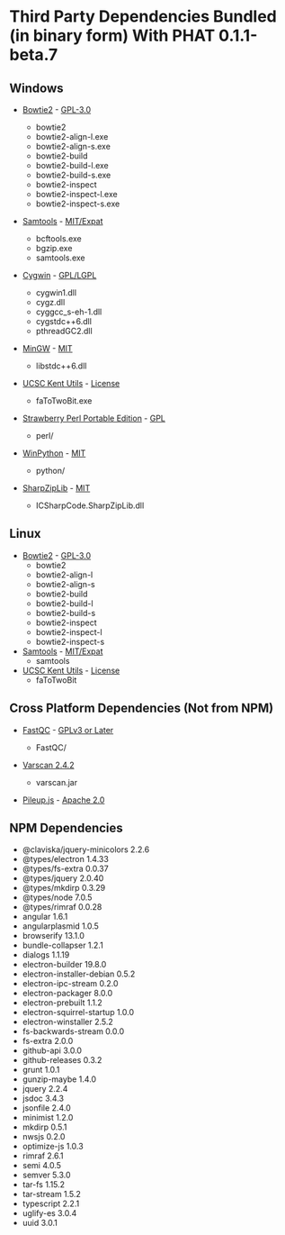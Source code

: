 # Third Party Dependencies Bundled (in binary form) With PHAT 0.1.1-beta.7

## Windows
- [Bowtie2](http://bowtie-bio.sourceforge.net/bowtie2/index.shtml) - [GPL-3.0](https://github.com/BenLangmead/bowtie2/blob/master/LICENSE)
    - bowtie2
    - bowtie2-align-l.exe
    - bowtie2-align-s.exe
    - bowtie2-build
    - bowtie2-build-l.exe
    - bowtie2-build-s.exe
    - bowtie2-inspect
    - bowtie2-inspect-l.exe
    - bowtie2-inspect-s.exe
- [Samtools](http://www.htslib.org/) - [MIT/Expat](https://github.com/samtools/samtools/blob/develop/LICENSE)
    - bcftools.exe
    - bgzip.exe
    - samtools.exe
- [Cygwin](https://cygwin.com/) - [GPL/LGPL](https://cygwin.com/licensing.html)
    - cygwin1.dll
    - cygz.dll
    - cyggcc_s-eh-1.dll
    - cygstdc++6.dll
    - pthreadGC2.dll
- [MinGW](http://www.mingw.org/) - [MIT](https://sourceforge.net/p/mingw/mingw-org-wsl/ci/21762bb4a1bd0c88c38eead03f59e8d994349e83/tree/LICENSE)
    - libstdc++6.dll
- [UCSC Kent Utils](http://genome-source.cse.ucsc.edu/gitweb/?p=kent.git;a=tree;f=src/utils;h=7e6cf8a566bedcec93b353bb72635f7b9c66b2a4;hb=HEAD) - [License](http://genome-source.cse.ucsc.edu/gitweb/?p=kent.git;a=blob;f=src/utils/LICENSE;h=e850d1163ab35bf94d486a2bb60df165ff4a01bc;hb=HEAD)
    - faToTwoBit.exe
- [Strawberry Perl Portable Edition](http://strawberryperl.com/) - [GPL]()
    - perl/

- [WinPython](https://winpython.github.io/) - [MIT](https://github.com/winpython/winpython/blob/master/LICENSE)
    - python/
- [SharpZipLib](https://icsharpcode.github.io/SharpZipLib/) - [MIT](https://github.com/icsharpcode/SharpZipLib/blob/master/LICENSE.txt)
    - ICSharpCode.SharpZipLib.dll


## Linux
- [Bowtie2](http://bowtie-bio.sourceforge.net/bowtie2/index.shtml) - [GPL-3.0](https://github.com/BenLangmead/bowtie2/blob/master/LICENSE)
    - bowtie2
    - bowtie2-align-l
    - bowtie2-align-s
    - bowtie2-build
    - bowtie2-build-l
    - bowtie2-build-s
    - bowtie2-inspect
    - bowtie2-inspect-l
    - bowtie2-inspect-s
- [Samtools](http://www.htslib.org/) - [MIT/Expat](https://github.com/samtools/samtools/blob/develop/LICENSE)
    - samtools
- [UCSC Kent Utils](http://genome-source.cse.ucsc.edu/gitweb/?p=kent.git;a=tree;f=src/utils;h=7e6cf8a566bedcec93b353bb72635f7b9c66b2a4;hb=HEAD) - [License](http://genome-source.cse.ucsc.edu/gitweb/?p=kent.git;a=blob;f=src/utils/LICENSE;h=e850d1163ab35bf94d486a2bb60df165ff4a01bc;hb=HEAD)
    - faToTwoBit

## Cross Platform Dependencies (Not from NPM)
- [FastQC](https://www.bioinformatics.babraham.ac.uk/projects/fastqc/) - [GPLv3 or Later](https://www.gnu.org/copyleft/gpl.html)
    - FastQC/
- [Varscan 2.4.2](http://dkoboldt.github.io/varscan/)
    - varscan.jar

- [Pileup.js](https://github.com/hammerlab/pileup.js) - [Apache 2.0](https://github.com/hammerlab/pileup.js/blob/master/LICENSE)

## NPM Dependencies
- @claviska/jquery-minicolors 2.2.6  
- @types/electron  1.4.33  
- @types/fs-extra  0.0.37  
- @types/jquery 2.0.40  
- @types/mkdirp 0.3.29  
- @types/node 7.0.5  
- @types/rimraf  0.0.28  
- angular 1.6.1  
- angularplasmid 1.0.5  
- browserify 13.1.0  
- bundle-collapser 1.2.1  
- dialogs 1.1.19  
- electron-builder 19.8.0  
- electron-installer-debian 0.5.2  
- electron-ipc-stream 0.2.0  
- electron-packager 8.0.0  
- electron-prebuilt 1.1.2  
- electron-squirrel-startup 1.0.0  
- electron-winstaller 2.5.2  
- fs-backwards-stream  0.0.0  
- fs-extra 2.0.0  
- github-api 3.0.0  
- github-releases 0.3.2  
- grunt 1.0.1  
- gunzip-maybe 1.4.0  
- jquery 2.2.4  
- jsdoc 3.4.3  
- jsonfile 2.4.0  
- minimist 1.2.0  
- mkdirp 0.5.1  
- nwsjs 0.2.0  
- optimize-js 1.0.3  
- rimraf 2.6.1  
- semi 4.0.5  
- semver 5.3.0  
- tar-fs 1.15.2  
- tar-stream 1.5.2  
- typescript 2.2.1  
- uglify-es  3.0.4  
- uuid 3.0.1